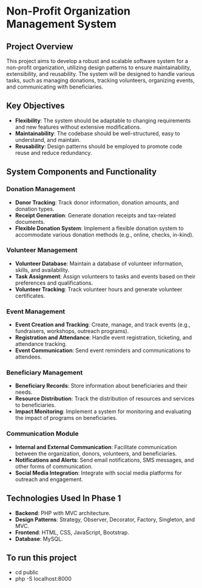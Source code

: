 # Non-Profit Organization Management System

## Project Overview

This project aims to develop a robust and scalable software system for a non-profit organization, utilizing design patterns to ensure maintainability, extensibility, and reusability. The system will be designed to handle various tasks, such as managing donations, tracking volunteers, organizing events, and communicating with beneficiaries.

## Key Objectives

- **Flexibility**: The system should be adaptable to changing requirements and new features without extensive modifications.
- **Maintainability**: The codebase should be well-structured, easy to understand, and maintain.
- **Reusability**: Design patterns should be employed to promote code reuse and reduce redundancy.

## System Components and Functionality

### Donation Management
- **Donor Tracking**: Track donor information, donation amounts, and donation types.
- **Receipt Generation**: Generate donation receipts and tax-related documents.
- **Flexible Donation System**: Implement a flexible donation system to accommodate various donation methods (e.g., online, checks, in-kind).

### Volunteer Management
- **Volunteer Database**: Maintain a database of volunteer information, skills, and availability.
- **Task Assignment**: Assign volunteers to tasks and events based on their preferences and qualifications.
- **Volunteer Tracking**: Track volunteer hours and generate volunteer certificates.

### Event Management
- **Event Creation and Tracking**: Create, manage, and track events (e.g., fundraisers, workshops, outreach programs).
- **Registration and Attendance**: Handle event registration, ticketing, and attendance tracking.
- **Event Communication**: Send event reminders and communications to attendees.

### Beneficiary Management
- **Beneficiary Records**: Store information about beneficiaries and their needs.
- **Resource Distribution**: Track the distribution of resources and services to beneficiaries.
- **Impact Monitoring**: Implement a system for monitoring and evaluating the impact of programs on beneficiaries.

### Communication Module
- **Internal and External Communication**: Facilitate communication between the organization, donors, volunteers, and beneficiaries.
- **Notifications and Alerts**: Send email notifications, SMS messages, and other forms of communication.
- **Social Media Integration**: Integrate with social media platforms for outreach and engagement.

## Technologies Used In Phase 1
- **Backend**: PHP with MVC architecture.
- **Design Patterns**: Strategy, Observer, Decorator, Factory, Singleton, and MVC.
- **Frontend**: HTML, CSS, JavaScript, Bootstrap.
- **Database**: MySQL.

## To run this project
- cd public
- php -S localhost:8000
